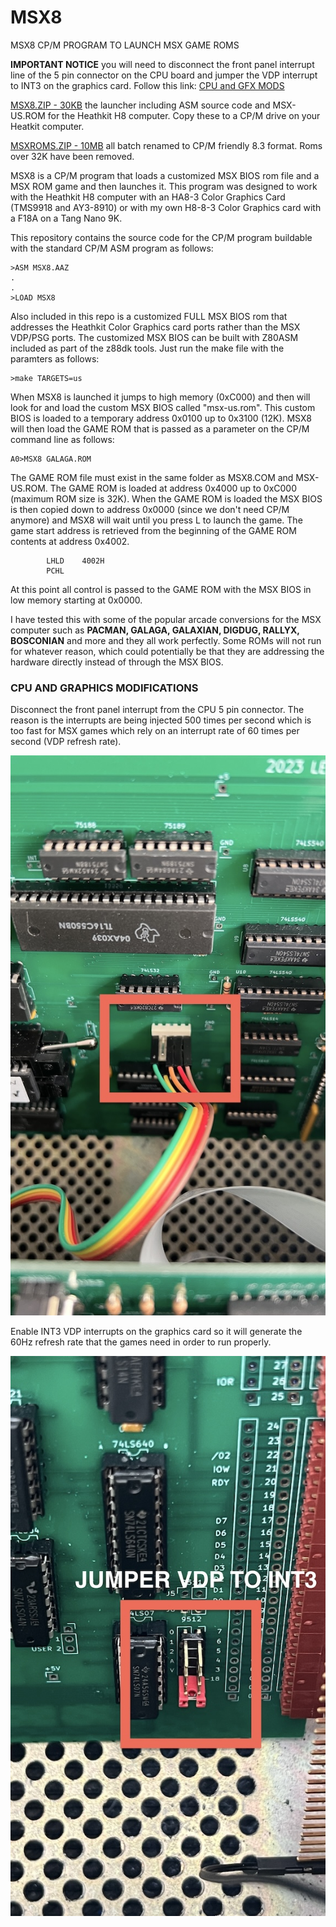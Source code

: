 # MSX8
MSX8 CP/M PROGRAM TO LAUNCH MSX GAME ROMS

<b>IMPORTANT NOTICE</b> you will need to disconnect the front panel interrupt line of the 5 pin connector on the CPU board and jumper the VDP interrupt to INT3 on the graphics card. Follow this link: [CPU and GFX MODS](https://github.com/lesbird/MSX8/blob/main/README.md#cpu-and-graphics-modifications)

[MSX8.ZIP - 30KB](https://github.com/lesbird/MSX8/blob/main/MSX8.zip) the launcher including ASM source code and MSX-US.ROM for the Heathkit H8 computer. Copy these to a CP/M drive on your Heatkit computer.

[MSXROMS.ZIP - 10MB](https://drive.google.com/file/d/1jMZHKzHdKzh-uVd8EpNnj2vCAhP1Kqdi/view?usp=sharing) all batch renamed to CP/M friendly 8.3 format. Roms over 32K have been removed.

MSX8 is a CP/M program that loads a customized MSX BIOS rom file and a MSX ROM game and then launches it. This program was designed to work with the Heathkit H8 computer with an HA8-3 Color Graphics Card (TMS9918 and AY3-8910) or with my own H8-8-3 Color Graphics card with a F18A on a Tang Nano 9K.

This repository contains the source code for the CP/M program buildable with the standard CP/M ASM program as follows:

```
>ASM MSX8.AAZ
.
.
>LOAD MSX8
```

Also included in this repo is a customized FULL MSX BIOS rom that addresses the Heathkit Color Graphics card ports rather than the MSX VDP/PSG ports. The customized MSX BIOS can be built with Z80ASM included as part of the z88dk tools. Just run the make file with the paramters as follows:

```
>make TARGETS=us
```

When MSX8 is launched it jumps to high memory (0xC000) and then will look for and load the custom MSX BIOS called "msx-us.rom". This custom BIOS is loaded to a temporary address 0x0100 up to 0x3100 (12K). MSX8 will then load the GAME ROM that is passed as a parameter on the CP/M command line as follows:

```
A0>MSX8 GALAGA.ROM
```

The GAME ROM file must exist in the same folder as MSX8.COM and MSX-US.ROM. The GAME ROM is loaded at address 0x4000 up to 0xC000 (maximum ROM size is 32K). When the GAME ROM is loaded the MSX BIOS is then copied down to address 0x0000 (since we don't need CP/M anymore) and MSX8 will wait until you
press L to launch the game. The game start address is retrieved from the beginning of the GAME ROM contents at address 0x4002.

```
        LHLD    4002H
        PCHL
```

At this point all control is passed to the GAME ROM with the MSX BIOS in low memory starting at 0x0000.

I have tested this with some of the popular arcade conversions for the MSX computer such as <b>PACMAN, GALAGA, GALAXIAN, DIGDUG, RALLYX, BOSCONIAN</b> and more and they all work perfectly. Some ROMs will not run for whatever reason, which could potentially be that they are addressing the hardware directly instead of through the MSX BIOS.

### CPU AND GRAPHICS MODIFICATIONS

Disconnect the front panel interrupt from the CPU 5 pin connector. The reason is the interrupts are being injected 500 times per second which is too fast for MSX games which rely on an interrupt rate of 60 times per second (VDP refresh rate).

![CPU](https://github.com/lesbird/MSX8/blob/main/MODCPU.JPG)

Enable INT3 VDP interrupts on the graphics card so it will generate the 60Hz refresh rate that the games need in order to run properly.

![GFX](https://github.com/lesbird/MSX8/blob/main/MODGFX.jpg)
